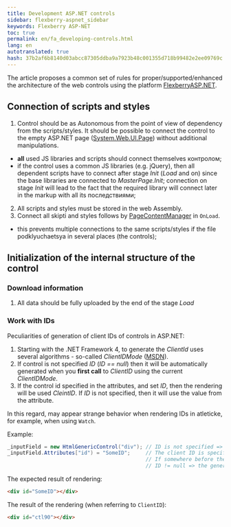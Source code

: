 ```yaml
--- 
title: Development ASP.NET controls 
sidebar: flexberry-aspnet_sidebar 
keywords: Flexberry ASP-NET 
toc: true 
permalink: en/fa_developing-controls.html 
lang: en 
autotranslated: true 
hash: 37b2af6b8140d03abcc87305ddba9a7923b48c001355d718b99482e2ee09769c 
--- 
```


The article proposes a common set of rules for proper/supported/enhanced the architecture of the web controls using the platform [FlexberryASP.NET](fa_flexberry-asp-net.html). 

## Connection of scripts and styles 

1. Control should be as Autonomous from the point of view of dependency from the scripts/styles. It should be possible to connect the control to the empty ASP.NET page ([System.Web.UI.Page](https://msdn.microsoft.com/en-us/library/system.web.ui.page(v=vs.110).aspx)) without additional manipulations. 
* **all** used JS libraries and scripts should connect themselves контролом; 
* if the control uses a common JS libraries (e.g. jQuery), then all dependent scripts have to connect after stage *Init* (*Load* and on) since the base libraries are connected to *MasterPage.Init*; connection on stage *Init* will lead to the fact that the required library will connect later in the markup with all its последствиями; 
2. All scripts and styles must be stored in the web Assembly. 
3. Connect all skipti and styles follows by [PageContentManager](fa_page-content-manager.html) in `OnLoad`. 
* this prevents multiple connections to the same scripts/styles if the file podklyuchaetsya in several places (the controls); 

## Initialization of the internal structure of the control 

### Download information 

1. All data should be fully uploaded by the end of the stage *Load* 

### Work with IDs 

Peculiarities of generation of client IDs of controls in ASP.NET: 

1. Starting with the .NET Framework 4, to generate the *ClientId* uses several algorithms - so-called *ClientIDMode* ([MSDN](https://msdn.microsoft.com/en-us/library/system.web.ui.control.clientidmode.aspx)). 
2. If control is not specified *ID* (*ID == null*) then it will be automatically generated when you **first call** to *ClientID* using the current *ClientIDMode*. 
3. If the control id specified in the attributes, and set *ID*, then the rendering will be used *CleintID*. If *ID* is not specified, then it will use the value from the attribute. 

In this regard, may appear strange behavior when rendering IDs in atleticke, for example, when using `Watch`. 

Example: 

``` csharp
_inputField = new HtmlGenericControl("div"); // ID is not specified => _inputField.ID == null 
_inputField.Attributes["id") = "SomeID";     // The client ID is specified via the HTML attribute. 
                                             // If somewhere before the rendering / the Watch will be called _inputField.ClinetID, 
                                             // ID != null => the generated CleintID will be used. 
``` 

The expected result of rendering: 

```html
<div id="SomeID"></div>
``` 

The result of the rendering (when referring to `ClientID`): 

```html
<div id="ctl90"></div>
```


